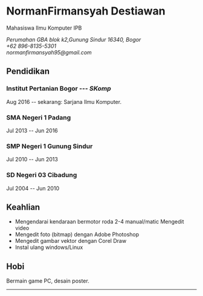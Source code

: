 NormanFirmansyah Destiawan
============
 
Mahasiswa Ilmu Komputer IPB
 
<address>
Perumahan GBA blok k2,Gunung Sindur 16340, Bogor<br>
+62 896-8135-5301<br>
normanfirmansyah95@gmail.com<br>
</address>
 
Pendidikan
----------
 
### Institut Pertanian Bogor *--- SKomp*
Aug 2016 -- sekarang: Sarjana Ilmu Komputer.
 
### SMA Negeri 1 Padang
Jul 2013 -- Jun 2016
 
### SMP Negeri 1 Gunung Sindur
Jul 2010 -- Jun 2013
 
### SD Negeri 03 Cibadung
Jul 2004 -- Jun 2010
 
Keahlian
--------
 
-   Mengendarai kendaraan bermotor roda 2-4 manual/matic Mengedit video
-   Mengedit foto (bitmap) dengan Adobe Photoshop
-   Mengedit gambar vektor dengan Corel Draw
-   Instal ulang windows/Linux
 
Hobi
----
 
Bermain game PC, desain poster.
 
---
